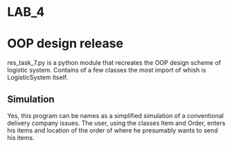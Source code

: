 # LAB_4
# OOP design release

res_task_7.py is a python module that recreates the OOP design scheme of logistic system. 
Contains of a few classes the most import of whish is LogisticSystem itself. 
## Simulation
Yes, this program can be names as a simplified simulation of a conventional delivery company issues. 
The user, using the classes Item and Order, enters his items and location of the order
of where he presumably wants to send his items.
